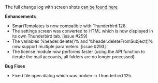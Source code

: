The full change log with screen shots [can be found here](https://smarttemplates.quickfolders.org/version.html#4.5) 

**Enhancements**

*   SmartTemplates is now compatible with Thunderbird 128.
*   The settings screen was converted to HTML which is now displayed in its own Thunderbird tab. \[issue #259\]
*   The variables %header.delete()% and %header.deleteFromSubject()% now support multiple parameters. \[issue #293\]
*   The license module now performs faster (using the API function to iterate the mail accounts, all folders are no longer processed).

**Bug Fixes**

*   Fixed file open dialog which was broken in Thunderbird 125.